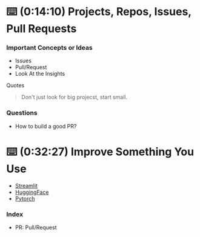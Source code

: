 # ⌨️ (0:14:10) Projects, Repos, Issues, Pull Requests

### Important Concepts or Ideas

- Issues
- Pull/Request
- Look At the Insights 

Quotes

> Don't just look for big projecst, start small.

### Questions

- How to build a good PR?

# ⌨️ (0:32:27) Improve Something You Use
- [Streamlit](https://github.com/streamlit/streamlit/issues)
- [HuggingFace](https://github.com/huggingface/transformers/issues)
- [Pytorch](https://github.com/pytorch/pytorch)

### Index

- PR: Pull/Request
